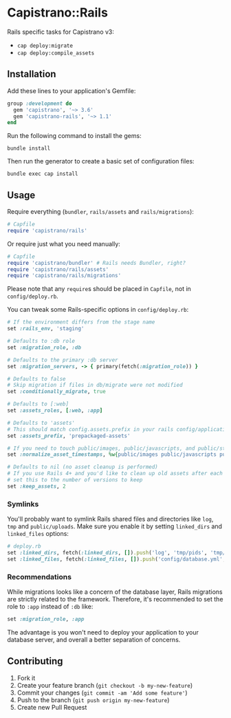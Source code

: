 # Capistrano::Rails

Rails specific tasks for Capistrano v3:

  - `cap deploy:migrate`
  - `cap deploy:compile_assets`

## Installation

Add these lines to your application's Gemfile:

```ruby
group :development do
  gem 'capistrano', '~> 3.6'
  gem 'capistrano-rails', '~> 1.1'
end
```

Run the following command to install the gems:

```
bundle install
```

Then run the generator to create a basic set of configuration files:

```
bundle exec cap install
```

## Usage

Require everything (`bundler`, `rails/assets` and `rails/migrations`):

```ruby
# Capfile
require 'capistrano/rails'
```

Or require just what you need manually:

```ruby
# Capfile
require 'capistrano/bundler' # Rails needs Bundler, right?
require 'capistrano/rails/assets'
require 'capistrano/rails/migrations'
```

Please note that any `require`s should be placed in `Capfile`, not in `config/deploy.rb`.

You can tweak some Rails-specific options in `config/deploy.rb`:

```ruby
# If the environment differs from the stage name
set :rails_env, 'staging'

# Defaults to :db role
set :migration_role, :db

# Defaults to the primary :db server
set :migration_servers, -> { primary(fetch(:migration_role)) }

# Defaults to false
# Skip migration if files in db/migrate were not modified
set :conditionally_migrate, true

# Defaults to [:web]
set :assets_roles, [:web, :app]

# Defaults to 'assets'
# This should match config.assets.prefix in your rails config/application.rb
set :assets_prefix, 'prepackaged-assets'

# If you need to touch public/images, public/javascripts, and public/stylesheets on each deploy
set :normalize_asset_timestamps, %w{public/images public/javascripts public/stylesheets}

# Defaults to nil (no asset cleanup is performed)
# If you use Rails 4+ and you'd like to clean up old assets after each deploy,
# set this to the number of versions to keep
set :keep_assets, 2
```

### Symlinks

You'll probably want to symlink Rails shared files and directories like `log`, `tmp` and `public/uploads`.
Make sure you enable it by setting `linked_dirs` and `linked_files` options:

```ruby
# deploy.rb
set :linked_dirs, fetch(:linked_dirs, []).push('log', 'tmp/pids', 'tmp/cache', 'tmp/sockets', 'vendor/bundle', 'public/system', 'public/uploads')
set :linked_files, fetch(:linked_files, []).push('config/database.yml', 'config/secrets.yml')
```

### Recommendations

While migrations looks like a concern of the database layer, Rails migrations
are strictly related to the framework. Therefore, it's recommended to set the
role to `:app` instead of `:db` like:

```ruby
set :migration_role, :app
```

The advantage is you won't need to deploy your application to your database
server, and overall a better separation of concerns.

## Contributing

1. Fork it
2. Create your feature branch (`git checkout -b my-new-feature`)
3. Commit your changes (`git commit -am 'Add some feature'`)
4. Push to the branch (`git push origin my-new-feature`)
5. Create new Pull Request
